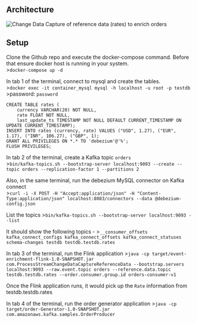 
## Architecture

![Change Data Capture of reference data (rates) to enrich orders](arch.jpg)

## Setup

Clone the Github repo and execute the docker-compose command. Before that ensure docker host is running in your system.  
    >`docker-compose up -d`

In tab 1 of the terminal, connect to mysql and create the tables.  
    >`docker exec -it container_mysql mysql -h localhost -u root -p testdb`
    >password: `password`

    CREATE TABLE rates (
        currency VARCHAR(20) NOT NULL, 
        rate FLOAT NOT NULL, 
        last_update_ts TIMESTAMP NOT NULL DEFAULT CURRENT_TIMESTAMP ON UPDATE CURRENT_TIMESTAMP);
    INSERT INTO rates (currency, rate) VALUES ("USD", 1.27), ("EUR", 1.17), ("INR", 106.27), ("GBP", 1);
    GRANT ALL PRIVILEGES ON *.* TO 'debezium'@'%';
    FLUSH PRIVILEGES;

In tab 2 of the terminal, create a Kafka topic `orders`  
    >`bin/kafka-topics.sh --bootstrap-server localhost:9093 --create --topic orders --replication-factor 1 --partitions 2`

Also, in the same terminal, run the debezium MySQL connector on Kafka connect  
    >`curl -i -X POST -H "Accept:application/json" -H "Content-Type:application/json" localhost:8083/connectors --data @debezium-config.json`

List the topics
    >`bin/kafka-topics.sh --bootstrap-server localhost:9093 --list`

It should show the following topics - 
    >`__consumer_offsets
    kafka_connect_configs
    kafka_connect_offsets
    kafka_connect_statuses
    schema-changes
    testdb
    testdb.testdb.rates`

In tab 3 of the terminal, run the Flink application
    >`java -cp target/event-enrichment-flink-1.0-SNAPSHOT.jar com.ProcessStreamChangeDataCaptureReferenceData --bootstrap.servers localhost:9093 --raw.event.topic orders --reference.data.topic testdb.testdb.rates --order.consumer.group.id orders-consumer-v1`

Once the Flink application runs, it would pick up the `Rate` information from testdb.testdb.rates

In tab 4 of the terminal, run the order generator application
    >`java -cp target/order-Generator-1.0-SNAPSHOT.jar com.amazonaws.kafka.samples.OrderProducer`

